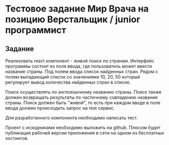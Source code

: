 # Тестовое задание Мир Врача на позицию Верстальщик / junior программист

## Задание
Реализовать react компонент - живой поиск по странам.
Интерфейс программы состоит из поля ввода, где пользователь может ввести название страны. Под полем ввода список найденных стран. Рядом с полем выпадающий список со значениями 10, 20, 50 который регулирует вывод количества найденных стран в списке.

Поиск осуществлять по англоязычному названию страны. Поиск также должен возвращать результаты по частичному совпадению названия страны. Поиск должен быть "живой", то есть при каждом вводе в поле ввода должен происходить запрос на rest сервис.

Для разработанного компонента необходимо написать тест.

Проект с исходниками необходимо выложить на github. Плюсом будет публикация рабочей версии приложения в сети на одном из бесплатных хостингов.